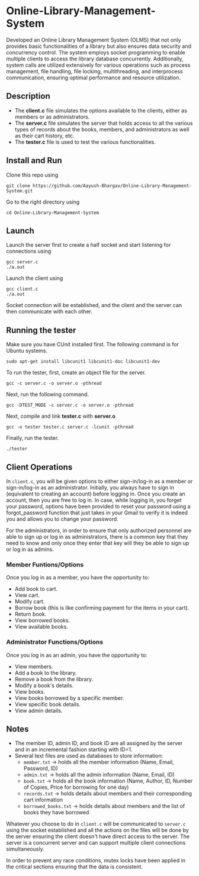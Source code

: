 # Online-Library-Management-System

Developed an Online Library Management System (OLMS) that not only provides basic functionalities of a library but also ensures data security and concurrency control. The system employs socket programming to enable multiple clients to access the library database concurrently. Additionally, system calls are utilized extensively for various operations such as process management, file handling, file locking, multithreading, and interprocess communication, ensuring optimal performance and resource utilization.

## Description

- The **client.c** file simulates the options available to the clients, either as members or as administrators.  
- The **server.c** file simulates the server that holds access to all the various types of records about the books, members, and administrators as well as their cart history, etc.
- The **tester.c** file is used to test the various functionalities.

## Install and Run
Clone this repo using
```
git clone https://github.com/Aayush-Bhargav/Online-Library-Management-System.git
```
Go to the right directory using
```
cd Online-Library-Management-System
```
## Launch
Launch the server first to create a half socket and start listening for connections using
```
gcc server.c
./a.out
```
Launch the client using
```
gcc client.c
./a.out
```
Socket connection will be established, and the client and the server can then communicate with each other.

## Running the tester
Make sure you have CUnit installed first. The following command is for Ubuntu systems.
```
sudo apt-get install libcunit1 libcunit1-doc libcunit1-dev
```

To run the tester, first, create an object file for the server.
```
gcc -c server.c -o server.o -pthread
```
Next, run the following command.
```
gcc -DTEST_MODE -c server.c -o server.o -pthread
```
Next, compile and link **tester.c** with **server.o**
```
gcc -o tester tester.c server.c -lcunit -pthread
```
Finally, run the tester.
```
./tester
```

## Client Operations

In `client.c`, you will be given options to either sign-in/log-in as a member or sign-in/log-in as an administrator. Initially, you always have to sign in (equivalent to creating an account) before logging in. Once you create an account, then you are free to log in. In case, while logging in, you forget your password, options have been provided to reset your password using a forgot_password function that just takes in your Gmail to verify it is indeed you and allows you to change your password.

For the administrators, in order to ensure that only authorized personnel are able to sign up or log in as administrators, there is a common key that they need to know and only once they enter that key will they be able to sign up or log in as admins.

### Member Funtions/Options

Once you log in as a member, you have the opportunity to:
- Add book to cart.
- View cart.
- Modify cart.
- Borrow book (this is like confirming payment for the items in your cart).
- Return book.
- View borrowed books.
- View available books.

### Administrator Functions/Options

Once you log in as an admin, you have the opportunity to:
- View members.
- Add a book to the library.
- Remove a book from the library.
- Modify a book's details.
- View books.
- View books borrowed by a specific member.
- View specific book details.
- View admin details.

## Notes

- The member ID, admin ID, and book ID are all assigned by the server and in an incremental fashion starting with ID=1.
- Several text files are used as databases to store information:
  - `member.txt` -> holds all the member information (Name, Email, Password, ID)
  - `admin.txt` -> holds all the admin information (Name, Email, ID)
  - `book.txt` -> holds all the book information (Name, Author, ID, Number of Copies, Price for borrowing for one day)
  - `records.txt` -> holds details about members and their corresponding cart information
  - `borrowed_books.txt` -> holds details about members and the list of books they have borrowed

Whatever you choose to do in `client.c` will be communicated to `server.c` using the socket established and all the actions on the files will be done by the server ensuring the client doesn't have direct access to the server. The server is a concurrent server and can support multiple client connections simultaneously.

In order to prevent any race conditions, mutex locks have been applied in the critical sections ensuring that the data is consistent.


  
